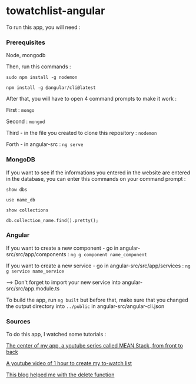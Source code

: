 # towatchlist-angular

To run this app, you will need :

### Prerequisites

Node, mongodb

Then, run this commands :

`sudo npm install -g nodemon`

`npm install -g @angular/cli@latest`

After that, you will have to open 4 command prompts to make it work :

First : `mongo` 

Second : `mongod`

Third - in the file you created to clone this repository : `nodemon`

Forth - in angular-src : `ng serve`

### MongoDB

If you want to see if the informations you entered in the website are entered in the database, you can enter this commands on your command prompt :

`show dbs`

`use name_db`

`show collections`

`db.collection_name.find().pretty();`

### Angular

If you want to create a new component - go in angular-src/src/app/components : `ng g component name_component`

If you want to create a new service - go in angular-src/src/app/services : `ng g service name_service`

--> Don't forget to import your new service into angular-src/src/app.module.ts

To build the app, run `ng built` but before that, make sure that you changed the output directory into `../public` in angular-src/angular-cli.json

### Sources

To do this app, I watched some tutorials :

[The center of my app, a youtube series called MEAN Stack, from front to back ](https://www.youtube.com/watch?v=uONz0lEWft0&list=PLillGF-RfqbZMNtaOXJQiDebNXjVapWPZ&index=1)

[A youtube video of 1 hour to create my to-watch list](https://www.youtube.com/watch?v=oa9cnWTpqP8)


[This blog helped me with the delete function](http://thelillysblog.com/2016/11/02/MEAN-stack-with-Angular2/)


